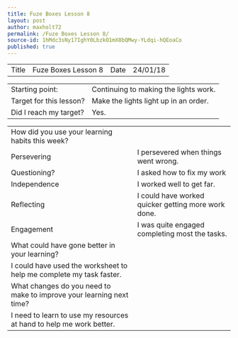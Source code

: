 ```yaml
---
title: Fuze Boxes Lesson 8
layout: post
author: maxholt72
permalink: /Fuze Boxes Lesson 8/
source-id: 1hMdc3sNy17IghY0LbzkO1mX8bQMwy-YLdqi-hQEoaCo
published: true
---
```

<table>
  <tr>
    <td>Title</td>
    <td>Fuze Boxes Lesson 8</td>
    <td>Date</td>
    <td>24/01/18</td>
  </tr>
</table>


<table>
  <tr>
    <td>Starting point:</td>
    <td>Continuing to making the lights work.</td>
  </tr>
  <tr>
    <td>Target for this lesson?</td>
    <td>Make the lights light up in an order.</td>
  </tr>
  <tr>
    <td>Did I reach my target? </td>
    <td>Yes.</td>
  </tr>
</table>


<table>
  <tr>
    <td>How did you use your learning habits this week?</td>
    <td></td>
  </tr>
  <tr>
    <td>Persevering</td>
    <td>I persevered when things went wrong.</td>
  </tr>
  <tr>
    <td>Questioning?</td>
    <td>I asked how to fix my work</td>
  </tr>
  <tr>
    <td>Independence</td>
    <td>I worked well to get far.</td>
  </tr>
  <tr>
    <td>Reflecting</td>
    <td>I could have worked quicker getting more work done.</td>
  </tr>
  <tr>
    <td>Engagement</td>
    <td>I was quite engaged completing most the tasks.</td>
  </tr>
  <tr>
    <td>What could have gone better in your learning?</td>
    <td></td>
  </tr>
  <tr>
    <td>I could have used the worksheet to help me complete my task faster.</td>
    <td></td>
  </tr>
  <tr>
    <td>What changes do you need to make to improve your learning next time?</td>
    <td></td>
  </tr>
  <tr>
    <td>I need to learn to use my resources at hand to help me work better.</td>
    <td></td>
  </tr>
</table>


